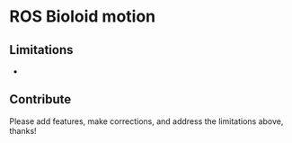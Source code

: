 # ROS Bioloid motion


## Limitations

 -

## Contribute

Please add features, make corrections, and address the limitations above, thanks!
